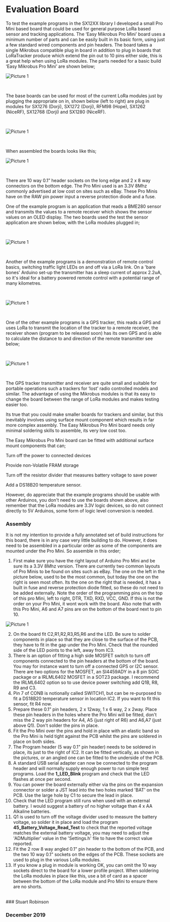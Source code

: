 # Evaluation Board

To test the example programs in the SX12XX library I developed a small Pro Mini based board that could be used for general purpose LoRa based sensor and tracking applications. The ‘Easy Mikrobus Pro Mini’ board uses a minimum number of parts and can be easily built in its basic form, using just a few standard wired components and pin headers. 
The board takes a single Mikrobus compatible plug in board in addition to plug in boards that  LoRaTracker produce which extend the pin out to 10 pins either side, this is a great help when using LoRa modules. The parts needed for a basic build ‘Easy Mikrobus Pro Mini’ are shown below;



![Picture 1](pictures/Easy_Mikrobus_Parts.jpg)

<br>

The base boards can be used for most of the current LoRa modules just by plugging the appropriate on in, shown below (left to right) are plug in modules for SX1276 (Dorji), SX1272 (Dorji), RFM98 (Hope), SX1262 (NiceRF), SX12768 (Dorji) and SX1280 (NiceRF). 

<br>

![Picture 1](pictures/LoRa_Mikrobus_Modules.jpg)

<br>

When assembled the boards looks like this;



![Picture 1](pictures/Easy_Mikrobus_Assembled.jpg)

<br>

There are 10 way 0.1” header sockets on the long edge and 2 x 8 way connectors on the bottom edge. The Pro Mini used is an 3.3V 8Mhz commonly advertised at low cost on sites such as eBay. These Pro Minis have on the RAW pin power input a reverse protection diode and a fuse. 

One of the example program is an application that reads a BME280 sensor and transmits the values to a remote receiver which shows the sensor values on an OLED display. The two boards used the test the sensor application are shown below, with the LoRa modules plugged in;

<br>

![Picture 1](pictures/Easy_Mikrobus_Sensor.jpg)

<br>

Another of the example programs is a demonstration of remote control basics, switching traffic light LEDs on and off via a LoRa link. On a 'bare bones' Arduino set-up the transmitter has a sleep current of approx 2.2uA, so it's ideal for a battery powered remote control with a potential range of many kilometres.

<br>
 
![Picture 1](pictures/Easy_Mikrobus_Remote_Control.jpg)

<br>

One of the other example programs is a GPS tracker, this reads a GPS and uses LoRa to transmit the location of the tracker to a remote receiver, the receiver shown (program to be released soon) has its own GPS and is able to calculate the distance to and direction of the remote transmitter see below;

<br>

![Picture 1](pictures/Easy_Mikrobus_GPS_Tracker.jpg)

<br>


The GPS tracker transmitter and receiver are quite small and suitable for portable operations such a trackers for ‘lost’ radio controlled models and similar. The advantage of using the Mikrobus modules is that its easy to change the board between the range of LoRa modules and makes testing easier too. 

Its true that you could make smaller boards for trackers and similar, but this inevitably involves using surface mount component which results in far more complex assembly. The Easy Mikrobus Pro Mini board needs only minimal soldering skills to assemble, its very low cost too.
 
The  Easy Mikrobus Pro Mini board can be fitted with additional surface mount components that can;

Turn off the power to connected devices

Provide non-Volatile FRAM storage

Turn off the resistor divider that measures battery voltage to save power

Add a DS18B20 temperature sensor.

However,  do appreciate that the example programs should be usable with other Arduinos, you don't need to use the boards shown above, also remember that the LoRa modules are 3.3V logic devices, so do not connect directly to 5V Arduinos, some form of logic level conversion is needed. 


### Assembly

It is not my intention to provide a fully annotated set of build instructions for this board, there is in any case very little building to do. However, it does need to be assembled in a particular order as some of the components are mounted under the Pro Mini. So assemble in this order;

1. First make sure you have the right layout of Arduino Pro Mini and be sure its a 3.3V 8Mhz version. There are currently two common layouts of Pro Minis to be found on sites such as eBay. The one on the left in the picture below, used to be the most common, but today the one on the right is seen most often. Its the one on the right that is needed, it has a built in fuse and reverse protection diode fitted, so these do not need to be added externally. Note the order of the programming pins on the top of this pro Mini, left to right, DTR, TXD, RXD, VCC, GND. If this is not the order on your Pro Mini, it wont work with the board. Also note that with this Pro Mini, A6 and A7 pins are on the bottom of the board next to pin 10.


![Picture 1](pictures/ProMini_Comparison.jpg)


2. On the board fit C2,R1,R2,R3,R5,R6 and the LED. Be sure to solder components in place so that they are close to the surface of the PCB, they have to fit in the gap under the Pro Mini. Check that the rounded side of the LED points to the left, away from IC3. 
3. There is an option of fitting a high side MOSFET switch to turn off components connected to the pin headers at the bottom of the board. You may for instance want to turn off a connected GPS or I2C sensor. There are two options for the MOSFET, an SI4459ADY in a 8 pin SOIC package or a IRLML6402 MOSFET in a SOT23 package. I recommend the IRLML6402 option so to use device power switching add Q1B, R8, R9 and C3. 
4. Pin 7 of CONB is notionally called SWITCH1, but can be re-purposed to fit a DS18B20 temperature sensor in location IC2. If you want to fit this sensor, fit R4 now. 
5. Prepare these 0.1" pin headers, 2 x 12way, 1 x 6 way, 2 x 2way. Place these pin headers in the holes where the Pro Mini will be fitted, don't miss the 2 way pin headers for A4, A5 (just right of R6) and A6,A7 (just above Q1). Don't solder the pins in place. 
6. Fit  the Pro Mini over the pins and hold in place with an elastic band so the Pro Mini is held tight against the PCB whilst the pins are soldered in place on both sides. 
7. The Program header (5 way 0.1" pin header) needs to be soldered in place, its just to the right of IC2. It can be fitted vertically, as shown in the pictures, or an angled one can be fitted to the underside of the PCB. 
8. A standard USB serial adapter can now be connected to the program header and will normally supply enough power to run simple test programs. Load the **1\_LED\_Blink** program and check that the LED flashes at once per second. 
9. You can power the board externally either via the pins on the expansion connector or solder a JST lead into the two holes marked 'BAT' on the PCB. Use the large hole by C1 to secure the lead in place. 
10. Check that the LED program still runs when used with an external battery. I would suggest a battery of no higher voltage than 4 x AA Alkaline batteries.
11. Q1 is used to turn off the voltage divider used to measure the battery voltage, so solder it in place and load the program **45\_Battery\_Voltage\_Read\_Test** to check that the reported voltage matches the external battery voltage, you may need to adjust the 'ADMultiplier' value in the 'Settings.h' file to have the correct value reported. 
12. Fit the 2 row 8 way angled 0.1" pin header to the bottom of the PCB, and the two 10 way 0.1" sockets on the edges of the PCB. These sockets are used to plug in the various LoRa modules. 
13. If you know a plug in module is working OK, you can omit the 10 way sockets direct to the board for a lower profile project. When soldering the LoRa modules in place like this, use a bit of card as a spacer between the bottom of the LoRa module and Pro Mini to ensure there are no shorts.       




<br>
### Stuart Robinson

### December 2019

